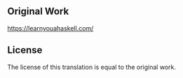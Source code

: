 ## Original Work
https://learnyouahaskell.com/

## License
The license of this translation is equal to the original work.